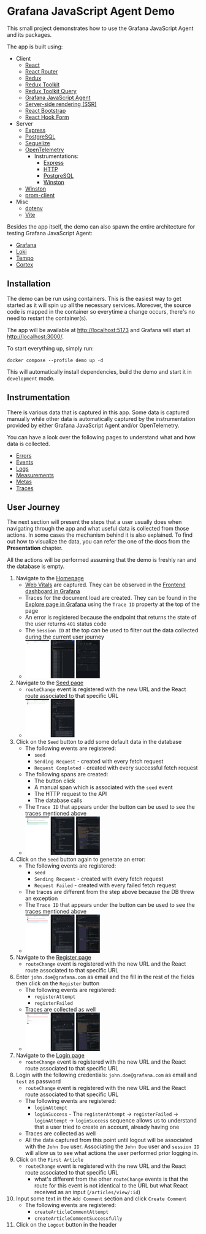 # Grafana JavaScript Agent Demo

This small project demonstrates how to use the Grafana JavaScript Agent and its packages.

The app is built using:

- Client
  - [React](https://reactjs.org/)
  - [React Router](https://reactrouter.com/en/main)
  - [Redux](https://redux.js.org/)
  - [Redux Toolkit](https://redux-toolkit.js.org/)
  - [Redux Toolkit Query](https://redux-toolkit.js.org/rtk-query/overview)
  - [Grafana JavaScript Agent](https://github.com/grafana/grafana-javascript-agent)
  - [Server-side rendering (SSR)](https://reactjs.org/docs/react-dom-server.html)
  - [React Bootstrap](https://react-bootstrap.github.io/)
  - [React Hook Form](https://react-hook-form.com/)
- Server
  - [Express](https://expressjs.com/)
  - [PostgreSQL](https://www.postgresql.org/)
  - [Sequelize](https://sequelize.org/)
  - [OpenTelemetry](https://opentelemetry.io/docs/instrumentation/js/)
    - Instrumentations:
      - [Express](https://www.npmjs.com/package/@opentelemetry/instrumentation-express)
      - [HTTP](https://www.npmjs.com/package/@opentelemetry/instrumentation-http)
      - [PostgreSQL](https://www.npmjs.com/package/@opentelemetry/instrumentation-pg)
      - [Winston](https://www.npmjs.com/package/@opentelemetry/instrumentation-winston)
  - [Winston](https://github.com/winstonjs/winston)
  - [prom-client](https://github.com/siimon/prom-client)
- Misc
  - [dotenv](https://github.com/motdotla/dotenv)
  - [Vite](https://vitejs.dev/)

Besides the app itself, the demo can also spawn the entire architecture for testing Grafana JavaScript Agent:

- [Grafana](https://grafana.com/oss/grafana/)
- [Loki](https://grafana.com/oss/loki/)
- [Tempo](https://grafana.com/oss/tempo/)
- [Cortex](https://cortexmetrics.io/)

## Installation

The demo can be run using containers. This is the easiest way to get started as it will spin up all the necessary
services. Moreover, the source code is mapped in the container so everytime a change occurs, there's no need to restart
the container(s).

The app will be available at [http://localhost:5173](http://localhost:5173) and Grafana will start at [http://localhost:3000/](http://localhost:3000/).

To start everything up, simply run:

```shell
docker compose --profile demo up -d
```

This will automatically install dependencies, build the demo and start it in `development` mode.

## Instrumentation

There is various data that is captured in this app. Some data is captured manually while other data is automatically
captured by the instrumentation provided by either Grafana JavaScript Agent and/or OpenTelemetry.

You can have a look over the following pages to understand what and how data is collected.

- [Errors](docs/instrumentations/errors.md)
- [Events](docs/instrumentations/events.md)
- [Logs](docs/instrumentations/logs.md)
- [Measurements](docs/instrumentations/measurements.md)
- [Metas](docs/instrumentations/metas.md)
- [Traces](docs/instrumentations/traces.md)

## User Journey

The next section will present the steps that a user usually does when navigating through the app and what
useful data is collected from those actions. In some cases the mechanism behind it is also explained. To find out how to
visualize the data, you can refer the one of the docs from the **Presentation** chapter.

All the actions will be performed assuming that the demo is freshly ran and the database is empty.

1. Navigate to the [Homepage](http://localhost:5173/)
   - [Web Vitals](https://web.dev/vitals/) are captured. They can be observed in the
     [Frontend dashboard in Grafana](http://localhost:3000/dashboards?query=Frontend)
   - Traces for the document load are created. They can be found in the
     [Explore page in Grafana](http://localhost:3000/explore) using the `Trace ID` property at the top of the page
   - An error is registered because the endpoint that returns the state of the user returns `401` status code
   - The `Session ID` at the top can be used to filter out the data collected during the current user journey
   - [<img src="docs/assets/userJourney/homepage.png" alt="Homepage" height="100" />](docs/assets/userJourney/homepage.png)
     [<img src="docs/assets/userJourney/homepageTraces.png" alt="Homepage traces" height="100" />](docs/assets/userJourney/homepageTraces.png)
     [<img src="docs/assets/userJourney/homepageWebVitals.png" alt="Homepage Web Vitals" height="100" />](docs/assets/userJourney/homepageWebVitals.png)
1. Navigate to the [Seed page](http://localhost:5173/seed)
   - `routeChange` event is registered with the new URL and the React route associated to that specific URL
   - [<img src="docs/assets/userJourney/seed.png" alt="Seed page" height="100" />](docs/assets/userJourney/seed.png)
     [<img src="docs/assets/userJourney/seedEvents.png" alt="Seed page" height="100" />](docs/assets/userJourney/seedEvents.png)
1. Click on the `Seed` button to add some default data in the database
   - The following events are registered:
     - `seed`
     - `Sending Request` - created with every fetch request
     - `Request Completed` - created with every successful fetch request
   - The following spans are created:
     - The button click
     - A manual span which is associated with the `seed` event
     - The HTTP request to the API
     - The database calls
   - The `Trace ID` that appears under the button can be used to see the traces mentioned above
   - [<img src="docs/assets/userJourney/seedSuccess.png" alt="Seed page with successful run" height="100" />](docs/assets/userJourney/seedSuccess.png)
     [<img src="docs/assets/userJourney/seedSuccessEvents.png" alt="Events for Seed page with successfull run" height="100" />](docs/assets/userJourney/seedSuccessEvents.png)<!-- markdownlint-disable-line MD013 -->
     [<img src="docs/assets/userJourney/seedSuccessTraces.png" alt="Traces for Seed page with successfull run" height="100" />](docs/assets/userJourney/seedSuccessTraces.png)<!-- markdownlint-disable-line MD013 -->
1. Click on the `Seed` button again to generate an error:
   - The following events are registered:
     - `seed`
     - `Sending Request` - created with every fetch request
     - `Request Failed` - created with every failed fetch request
   - The traces are different from the step above because the DB threw an exception
   - The `Trace ID` that appears under the button can be used to see the traces mentioned above
   - [<img src="docs/assets/userJourney/seedError.png" alt="Seed page with error run" height="100" />](docs/assets/userJourney/seedError.png)
     [<img src="docs/assets/userJourney/seedErrorEvents.png" alt="Events for Seed page with error run" height="100" />](docs/assets/userJourney/seedErrorEvents.png)
     [<img src="docs/assets/userJourney/seedErrorTraces.png" alt="Traces for Seed page with error run" height="100" />](docs/assets/userJourney/seedErrorTraces.png)
1. Navigate to the [Register page](http://localhost:5173/auth/register)
   - `routeChange` event is registered with the new URL and the React route associated to that specific URL
1. Enter `john.doe@grafana.com` as email and the fill in the rest of the fields then click on the `Register` button
   - The following events are registered:
     - `registerAttempt`
     - `registerFailed`
   - Traces are collected as well
   - [<img src="docs/assets/userJourney/registerError.png" alt="Register page with error" height="100" />](docs/assets/userJourney/registerError.png)
     [<img src="docs/assets/userJourney/registerErrorEvents.png" alt="Events for Register page with error" height="100" />](docs/assets/userJourney/registerErrorEvents.png)
     [<img src="docs/assets/userJourney/registerErrorTraces.png" alt="Traces for Register page with error" height="100" />](docs/assets/userJourney/registerErrorTraces.png)
1. Navigate to the [Login page](http://localhost:5173/auth/login)
   - `routeChange` event is registered with the new URL and the React route associated to that specific URL
1. Login with the following credentials: `john.doe@grafana.com` as email and `test` as password
   - `routeChange` event is registered with the new URL and the React route associated to that specific URL
   - The following events are registered:
     - `loginAttempt`
     - `loginSuccess` - The `registerAttempt` -> `registerFailed` -> `loginAttempt` -> `loginSuccess` sequence allows us
       to understand that a user tried to create an account, already having one
   - Traces are collected as well
   - All the data captured from this point until logout will be associated with the `John Doe` user. Associating the
     `John Doe` user and `session ID` will allow us to see what actions the user performed prior logging in.
1. Click on the `First Article`
   - `routeChange` event is registered with the new URL and the React route associated to that specific URL
     - what's different from the other `routeChange` events is that the route for this event is not identical to the URL
       but what React received as an input (`/articles/view/:id`)
1. Input some text in the `Add Comment` section and click `Create Comment`
   - The following events are registered:
     - `createArticleCommentAttempt`
     - `createArticleCommentSuccessfully`
1. Click on the `Logout` button in the header
